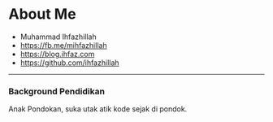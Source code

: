 # About Me

- Muhammad Ihfazhillah
- https://fb.me/mihfazhillah
- https://blog.ihfaz.com
- https://github.com/ihfazhillah

---

### Background Pendidikan

Anak Pondokan, suka utak atik kode sejak di pondok.



